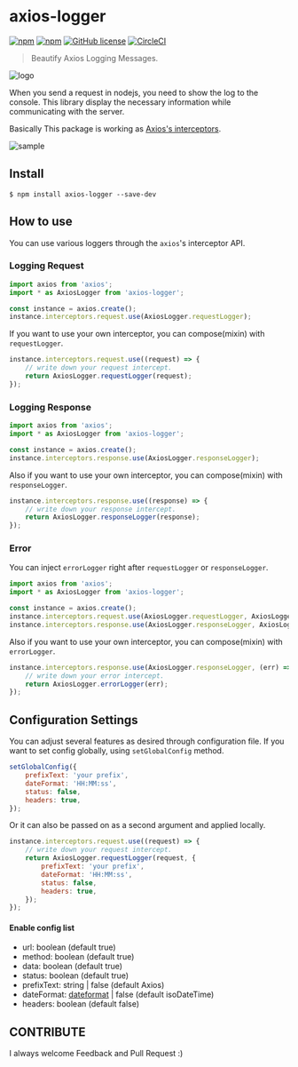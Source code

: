 # axios-logger

[![npm](https://img.shields.io/npm/v/axios-logger.svg)](https://www.npmjs.com/package/axios-logger)
[![npm](https://img.shields.io/npm/dm/axios-logger.svg)](https://www.npmjs.com/package/axios-logger)
[![GitHub license](https://img.shields.io/github/license/hg-pyun/axios-logger.svg)](https://github.com/hg-pyun/axios-logger/blob/master/LICENSE)
[![CircleCI](https://circleci.com/gh/hg-pyun/axios-logger/tree/master.svg?style=svg)](https://circleci.com/gh/hg-pyun/axios-logger/tree/master)

> Beautify Axios Logging Messages.

![logo](https://user-images.githubusercontent.com/10627668/71610488-dbdd5c80-2bd4-11ea-8a8a-15c0328bba0b.png)

When you send a request in nodejs, you need to show the log to the console.
This library display the necessary information while communicating with the server.

Basically This package is working as [Axios's interceptors](https://github.com/axios/axios#interceptors).

![sample](https://user-images.githubusercontent.com/10627668/41816761-1700b662-77c8-11e8-80d4-7d223169364a.png)

## Install

```
$ npm install axios-logger --save-dev
```

## How to use

You can use various loggers through the `axios`'s interceptor API.

### Logging Request

```javascript
import axios from 'axios';
import * as AxiosLogger from 'axios-logger';

const instance = axios.create();
instance.interceptors.request.use(AxiosLogger.requestLogger);
```

If you want to use your own interceptor, you can compose(mixin) with `requestLogger`.

```javascript
instance.interceptors.request.use((request) => {
    // write down your request intercept.
    return AxiosLogger.requestLogger(request);
});
```

### Logging Response

```javascript
import axios from 'axios';
import * as AxiosLogger from 'axios-logger';

const instance = axios.create();
instance.interceptors.response.use(AxiosLogger.responseLogger);
```

Also if you want to use your own interceptor, you can compose(mixin) with `responseLogger`.

```javascript
instance.interceptors.response.use((response) => {
    // write down your response intercept.
    return AxiosLogger.responseLogger(response);
});
```

### Error

You can inject `errorLogger` right after `requestLogger` or `responseLogger`.

```javascript
import axios from 'axios';
import * as AxiosLogger from 'axios-logger';

const instance = axios.create();
instance.interceptors.request.use(AxiosLogger.requestLogger, AxiosLogger.errorLogger);
instance.interceptors.response.use(AxiosLogger.responseLogger, AxiosLogger.errorLogger);
```

Also if you want to use your own interceptor, you can compose(mixin) with `errorLogger`.

```javascript
instance.interceptors.response.use(AxiosLogger.responseLogger, (err) => {
    // write down your error intercept.
    return AxiosLogger.errorLogger(err);
});
```

## Configuration Settings

You can adjust several features as desired through configuration file.
If you want to set config globally, using `setGlobalConfig` method.

```javascript
setGlobalConfig({
    prefixText: 'your prefix',
    dateFormat: 'HH:MM:ss',
    status: false,
    headers: true,
});
```

Or it can also be passed on as a second argument and applied locally.

```javascript
instance.interceptors.request.use((request) => {
    // write down your request intercept.
    return AxiosLogger.requestLogger(request, {
        prefixText: 'your prefix',
        dateFormat: 'HH:MM:ss',
        status: false,
        headers: true,
    });
});
```

#### Enable config list

-   url: boolean (default true)
-   method: boolean (default true)
-   data: boolean (default true)
-   status: boolean (default true)
-   prefixText: string | false (default Axios)
-   dateFormat: [dateformat](https://github.com/felixge/node-dateformat) | false (default isoDateTime)
-   headers: boolean (default false)

## CONTRIBUTE

I always welcome Feedback and Pull Request :)
